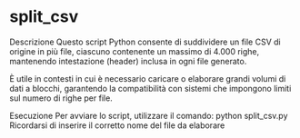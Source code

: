 # split_csv
Descrizione
Questo script Python consente di suddividere un file CSV di origine in più file, ciascuno contenente un massimo di 4.000 righe, mantenendo intestazione (header) inclusa in ogni file generato.

È utile in contesti in cui è necessario caricare o elaborare grandi volumi di dati a blocchi, garantendo la compatibilità con sistemi che impongono limiti sul numero di righe per file.

Esecuzione
Per avviare lo script, utilizzare il comando:
python split_csv.py
Ricordarsi di inserire il corretto nome del file da elaborare
